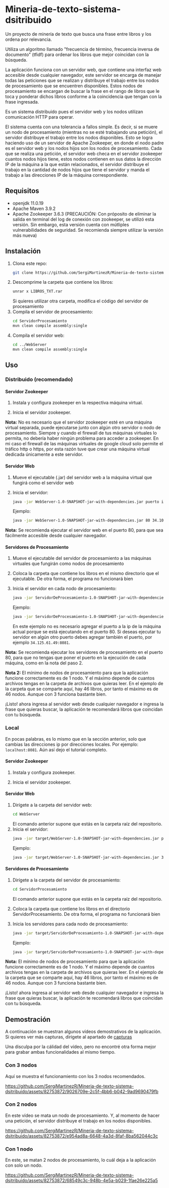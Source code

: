 # Mineria-de-texto-sistema-dsitribuido

Un proyecto de minería de texto que busca una frase entre libros y los ordena por relevancia.

Utiliza un algoritmo llamado "frecuencia de término, frecuencia inversa de documento" (tfidf) para ordenar los libros que mejor coincidan con la búsqueda.

La aplicación funciona con un servidor web, que contiene una interfaz web accesible desde cualquier navegador, este servidor se encarga de manejar todas las peticiones que se realizan y distribuye el trabajo entre los nodos de procesamiento que se encuentren disponibles. Estos nodos de procesamiento se encargan de buscar la frase en el rango de libros que le toca y ponderar dichos libros conforme a la coincidencia que tengan con la frase ingresada.

Es un sistema distribuido pues el servidor web y los nodos utilizan comunicación HTTP para operar.

El sistema cuenta con una tolerancia a fallos simple. Es decir, si se muere un nodo de procesamiento (mientras no se esté trabajando una petición), el servidor distribuye el trabajo entre los nodos disponibles. Esto se logra haciendo uso de un servidor de Apache Zookeeper, en donde el nodo padre es el servidor web y los nodos hijos son los nodos de procesamiento. Cada que se realiza una petición, el servidor web checa en el servidor zookeeper cuantos nodos hijos tiene, estos nodos contienen en sus datos la dirección IP de la máquina a la que están relacionados, el servidor distribuye el trabajo en la cantidad de nodos hijos que tiene el servidor y manda el trabajo a las direcciones IP de la máquina correspondiente.

## Requisitos

- openjdk 11.0.19
- Apache Maven 3.9.2
- Apache Zookeeper 3.6.3 (PRECAUCIÓN: Con próposito de eliminar la salida en terminal del log de conexión con zookeeper, se utilizó esta versión. Sin embargo, esta versión cuenta con mútliples vulnerabilidades de seguridad. Se recomienda siempre utilizar la versión más nueva)

## Instalación

1. Clona este repo:
   ```zsh
   git clone https://github.com/SergiMartinezR/Mineria-de-texto-sistema-dsitribuido.git
   ```
2. Descomprime la carpeta que contiene los libros:
    ```zsh
    unrar x LIBROS_TXT.rar
    ```
    Si quieres utilizar otra carpeta, modifica el código del servidor de procesamiento
3. Compila el servidor de procesamiento:
   ```zsh
   cd ServidorProcesamiento
   mvn clean compile assembly:single
   ``` 
4. Compila el servidor web:
   ```zsh
   cd ../WebServer
   mvn clean compile assembly:single
   ``` 

## Uso

### Distribuido (recomendado)

#### Servidor Zookeeper

1. Instala y configura zookeeper en la respectiva máquina virtual.

2. Inicia el servidor zookeeper.

**Nota:** No es necesario que el servidor zookeeper esté en una máquina virtual separada, puede ejecutarse junto con algún otro servidor o nodo de procesamiento. Siempre y cuando el firewall de tus máquinas virtuales lo permita, no debería haber ningún problema para acceder a zookeeper.
En mi caso el firewall de las máquinas virtuales de google cloud solo permite el tráfico http o https, por esta razón tuve que crear una máquina virtual dedicada únicamente a este servidor.

#### Servidor Web

1. Mueve el ejecutable (.jar) del servidor web a la máquina virtual que fungirá como el servidor web

2. Inicia el servidor:
    ```zsh
    java -jar WebServer-1.0-SNAPSHOT-jar-with-dependencies.jar puerto ip_zookeeper:puerto_zookeeper
    ``` 
    Ejemplo:
    ```zsh
    java -jar WebServer-1.0-SNAPSHOT-jar-with-dependencies.jar 80 34.106.144.237:80
    ``` 

**Nota:** Se recomienda ejecutar el servidor web en el puerto 80, para que sea fácilmente accesible desde cualquier navegador.

#### Servidores de Procesamiento

1. Mueve el ejecutable del servidor de procesamiento a las máquinas virtuales que fungirán como nodos de procesamiento

2. Coloca la carpeta que contiene los libros en el mismo directorio que el ejecutable. De otra forma, el programa no funcionará bien

3. Inicia el servidor en cada nodo de procesamiento:
    ```zsh
    java -jar ServidorDeProcesamiento-1.0-SNAPSHOT-jar-with-dependencies.jar puerto ip_de_esta_maquina ip_zookeeper:puerto_zookeeper
    ``` 
    Ejemplo:
    ```zsh
    java -jar ServidorDeProcesamiento-1.0-SNAPSHOT-jar-with-dependencies.jar 80 34.125.61.49 34.106.144.237:80
    ``` 
    En este ejemplo no es necesario agregar el puerto a la ip de la máquina actual porque se está ejecutando en el puerto 80. Si deseas ejecutar tu servidor en algún otro puerto debes agregar también el puerto, por ejemplo `34.125.61.49:8081`.

**Nota:** Se recomienda ejecutar los servidores de procesamiento en el puerto 80, para que no tengas que poner el puerto en la ejecución de cada máquina, como en la nota del paso 2.


**Nota 2:** El mínimo de nodos de procesamiento para que la aplicación funcione correctamente es de 1 nodo. Y el máximo depende de cuantos archivos tengas en la carpeta de archivos que quieras leer. En el ejemplo de la carpeta que se comparte aquí, hay 46 libros, por tanto el máximo es de 46 nodos. Aunque con 3 funciona bastante bien.


¡Listo! ahora ingresa al servidor web desde cualquier navegador e ingresa la frase que quieras buscar, la aplicación te recomendará libros que coincidan con tu búsqueda.

### Local

En pocas palabras, es lo mismo que en la sección anterior, solo que cambias las direcciones ip por direcciones locales. Por ejemplo: `localhost:8081`. Aún así dejo el tutorial completo.

#### Servidor Zookeeper

1. Instala y configura zookeeper.

2. Inicia el servidor zookeeper.

#### Servidor Web

1. Dirígete a la carpeta del servidor web:
    ```zsh
    cd WebServer
    ```
    El comando anterior supone que estás en la carpeta raíz del repositorio.
2. Inicia el servidor:
    ```zsh
    java -jar target/WebServer-1.0-SNAPSHOT-jar-with-dependencies.jar puerto ip_zookeeper:puerto_zookeeper
    ``` 
    Ejemplo:
    ```zsh
    java -jar target/WebServer-1.0-SNAPSHOT-jar-with-dependencies.jar 3000 localhost:2181
    ``` 

#### Servidores de Procesamiento

1. Dirígete a la carpeta del servidor de procesamiento:
    ```zsh
    cd ServidorProcesamiento
    ```
    El comando anterior supone que estás en la carpeta raíz del repositorio.

2. Coloca la carpeta que contiene los libros en el directorio ServidorProcesamiento. De otra forma, el programa no funcionará bien

3. Inicia los servidores para cada nodo de procesamiento:
    ```zsh
    java -jar target/ServidorDeProcesamiento-1.0-SNAPSHOT-jar-with-dependencies.jar puerto ip_de_esta_maquina ip_zookeeper:puerto_zookeeper
    ``` 
    Ejemplo:
    ```zsh
    java -jar target/ServidorDeProcesamiento-1.0-SNAPSHOT-jar-with-dependencies.jar 8081 localhost:8081 localhost:2181
    ``` 

**Nota:** El mínimo de nodos de procesamiento para que la aplicación funcione correctamente es de 1 nodo. Y el máximo depende de cuantos archivos tengas en la carpeta de archivos que quieras leer. En el ejemplo de la carpeta que se comparte aquí, hay 46 libros, por tanto el máximo es de 46 nodos. Aunque con 3 funciona bastante bien.


¡Listo! ahora ingresa al servidor web desde cualquier navegador e ingresa la frase que quieras buscar, la aplicación te recomendará libros que coincidan con tu búsqueda.

## Demostración

A continuación se muestran algunos vídeos demostrativos de la aplicación. Si quieres ver más capturas, dirigete al apartado de [capturas](capturas/README.md)

Una disculpa por la cálidad del vídeo, pero no encontré otra forma mejor para grabar ambas funcionalidades al mismo tiempo.

### Con 3 nodos

Aquí se muestra el funcionamiento con los 3 nodos recomendados.

https://github.com/SergiMartinezR/Mineria-de-texto-sistema-dsitribuido/assets/82753872/9026709e-2c5f-4bb6-b042-9ad9690479fb

### Con 2 nodos

En este vídeo se mata un nodo de procesamiento. Y, al momento de hacer una petición, el servidor distribuye el trabajo en los nodos disponibles.

https://github.com/SergiMartinezR/Mineria-de-texto-sistema-dsitribuido/assets/82753872/e954ad8a-6648-4a3d-8faf-8ba562044c3c

### Con 1 nodo

En este, se matan 2 nodos de procesamiento, lo cuál deja a la aplicación con solo un nodo.

https://github.com/SergiMartinezR/Mineria-de-texto-sistema-dsitribuido/assets/82753872/68549c3c-948b-4e5a-b029-1fae26e225a5
